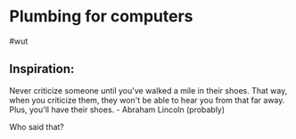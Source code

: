 # Plumbing for computers
\#wut

## Inspiration:
Never criticize someone until you've walked a mile in their shoes. That way, when you criticize them, they won't be able to hear you from that far away. Plus, you'll have their shoes. - Abraham Lincoln (probably)

Who said that?
